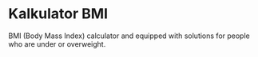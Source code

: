 # Kalkulator BMI
BMI (Body Mass Index) calculator and equipped with solutions for people who are under or overweight.
